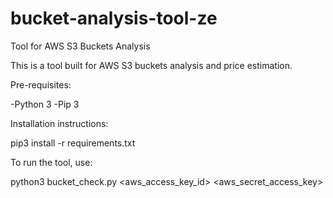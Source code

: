 # bucket-analysis-tool-ze
Tool for AWS S3 Buckets Analysis

This is a tool built for AWS S3 buckets analysis and price estimation. 

Pre-requisites:

-Python 3 
-Pip 3

Installation instructions:

pip3 install -r requirements.txt

To run the tool, use:

python3 bucket_check.py <aws_access_key_id> <aws_secret_access_key>

